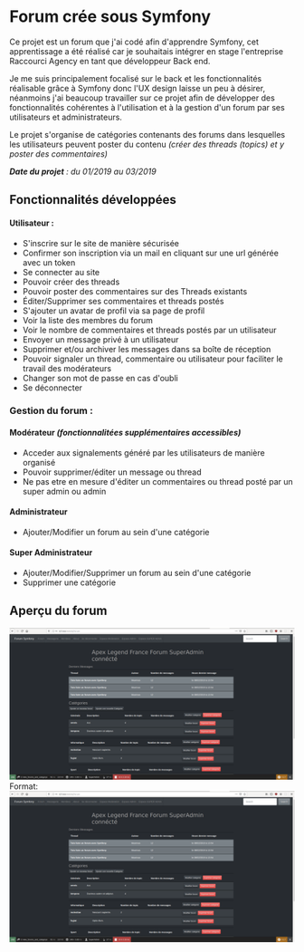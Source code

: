 # Forum crée sous Symfony
Ce projet est un forum que j'ai codé afin d'apprendre Symfony, cet apprentissage a été réalisé car je souhaitais intégrer en stage l'entreprise Raccourci Agency en tant que développeur Back end.

Je me suis principalement focalisé sur le back et les fonctionnalités réalisable grâce à Symfony donc l'UX design laisse un peu à désirer, néanmoins j'ai beaucoup travailler sur ce projet afin de développer des fonctionnalités cohérentes à l'utilisation et à la gestion d'un forum par ses utilisateurs et administrateurs.

Le projet s'organise de catégories contenants des forums dans lesquelles les utilisateurs peuvent poster du contenu *(créer des threads (topics) et y poster des commentaires)*

***Date du projet** : du 01/2019 au 03/2019*



## Fonctionnalités développées

#### Utilisateur :
* S'inscrire sur le site de manière sécurisée
* Confirmer son inscription via un mail en cliquant sur une url générée avec un token
* Se connecter au site
* Pouvoir créer des threads
* Pouvoir poster des commentaires sur des Threads existants
* Éditer/Supprimer ses commentaires et threads postés
* S'ajouter un avatar de profil via sa page de profil
* Voir la liste des membres du forum
* Voir le nombre de commentaires et threads postés par un utilisateur
* Envoyer un message privé à un utilisateur
* Supprimer et/ou archiver les messages dans sa boîte de réception
* Pouvoir signaler un thread, commentaire ou utilisateur pour faciliter le travail des modérateurs
* Changer son mot de passe en cas d'oubli
* Se déconnecter
### Gestion du forum :
#### Modérateur *(fonctionnalitées supplémentaires accessibles)*
* Acceder aux signalements généré par les utilisateurs de manière organisé
* Pouvoir supprimer/éditer un message ou thread
* Ne pas etre en mesure d'éditer un commentaires ou thread posté par un super admin ou admin
#### Administrateur
* Ajouter/Modifier un forum au sein d'une catégorie
#### Super Administrateur
* Ajouter/Modifier/Supprimer un forum au sein d'une catégorie
* Supprimer une catégorie

## Aperçu du forum
![GitHub Logo](screen.png)
Format: ![Alt Text](screen.png)
